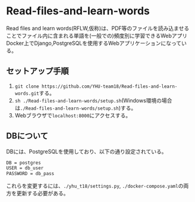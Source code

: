 # Read-files-and-learn-words

Read files and learn words(RFLW,仮称)は、PDF等のファイルを読み込ませることでファイル内に含まれる単語を(一般での)頻度別に学習できるWebアプリ  
Docker上でDjango,PostgreSQLを使用するWebアプリケーションになっている。

## セットアップ手順

1. `git clone https://github.com/YHU-team18/Read-files-and-learn-words.git`する。
1. `sh ./Read-files-and-learn-words/setup.sh`(Windows環境の場合は`./Read-files-and-learn-words/setup.sh`)する。
1. Webブラウザで`localhost:8000`にアクセスする。

## DBについて

DBには、PostgreSQLを使用しており、以下の通り設定されている。

```txt
DB = postgres
USER = db_user
PASSWORD = db_pass
```

これらを変更するには、`./yhu_t18/settings.py`, `./docker-compose.yaml`の両方を更新する必要がある。
